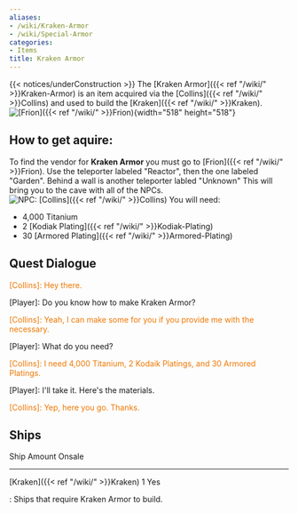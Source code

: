 ```yaml
---
aliases:
- /wiki/Kraken-Armor
- /wiki/Special-Armor
categories:
- Items
title: Kraken Armor
---
```


{{< notices/underConstruction >}} The [Kraken Armor]({{< ref "/wiki/" >}}Kraken-Armor) is an item acquired via the [Collins]({{< ref "/wiki/" >}}Collins) and used to build the [Kraken]({{< ref "/wiki/" >}}Kraken). ![[Frion]({{< ref "/wiki/" >}}Frion)](Galaxy_Frion-Collins-NPC.png "Frion"){width="518" height="518"}

## How to get aquire: 

To find the vendor for **Kraken Armor** you must go to [Frion]({{< ref "/wiki/" >}}Frion). Use the teleporter labeled "Reactor", then the one labeled "Garden". Behind a wall is another teleporter labled "Unknown" This will bring you to the cave with all of the NPCs. ![NPC:
[Collins]({{< ref "/wiki/" >}}Collins)](Galaxy_Collins-NPC.png "NPC: Collins") You will need:

- 4,000 Titanium
- 2 [Kodiak Plating]({{< ref "/wiki/" >}}Kodiak-Plating)
- 30 [Armored Plating]({{< ref "/wiki/" >}}Armored-Plating)

## Quest Dialogue 

<span style="color:#ee7600">[Collins]: Hey there.</span>

[Player]: Do you know how to make Kraken Armor?

<span style="color:#ee7600">[Collins]: Yeah, I can make some for you if you provide me with the necessary.</span>

[Player]: What do you need?

<span style="color:#ee7600">[Collins]: I need 4,000 Titanium, 2 Kodaik Platings, and 30 Armored Platings.</span>

[Player]: I'll take it. Here's the materials.

<span style="color:#ee7600">[Collins]: Yep, here you go. Thanks.</span>

## Ships

Ship Amount Onsale

---

[Kraken]({{< ref "/wiki/" >}}Kraken) 1 Yes

: Ships that require Kraken Armor to build.